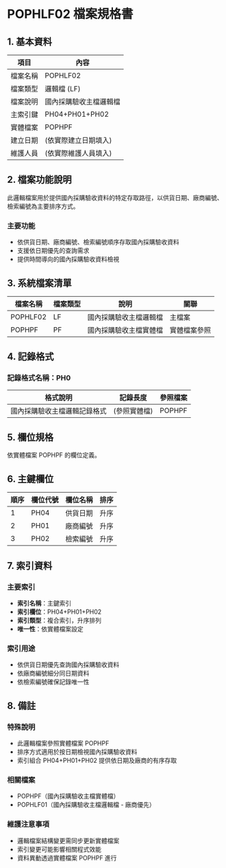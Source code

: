 # POPHLF02 檔案規格書

## 1. 基本資料

| 項目 | 內容 |
|------|------|
| 檔案名稱 | POPHLF02 |
| 檔案類型 | 邏輯檔 (LF) |
| 檔案說明 | 國內採購驗收主檔邏輯檔 |
| 主索引鍵 | PH04+PH01+PH02 |
| 實體檔案 | POPHPF |
| 建立日期 | (依實際建立日期填入) |
| 維護人員 | (依實際維護人員填入) |

## 2. 檔案功能說明

此邏輯檔案用於提供國內採購驗收資料的特定存取路徑，以供貨日期、廠商編號、檢索編號為主要排序方式。

### 主要功能
- 依供貨日期、廠商編號、檢索編號順序存取國內採購驗收資料
- 支援依日期優先的查詢需求
- 提供時間導向的國內採購驗收資料檢視

## 3. 系統檔案清單

| 檔案名稱 | 檔案類型 | 說明 | 關聯 |
|----------|----------|------|------|
| POPHLF02 | LF | 國內採購驗收主檔邏輯檔 | 主檔案 |
| POPHPF | PF | 國內採購驗收主檔實體檔 | 實體檔案參照 |

## 4. 記錄格式

### 記錄格式名稱：PH0

| 格式說明 | 記錄長度 | 參照檔案 |
|----------|----------|----------|
| 國內採購驗收主檔邏輯記錄格式 | (參照實體檔) | POPHPF |

## 5. 欄位規格

依實體檔案 POPHPF 的欄位定義。

## 6. 主鍵欄位

| 順序 | 欄位代號 | 欄位名稱 | 排序 |
|------|----------|----------|------|
| 1 | PH04 | 供貨日期 | 升序 |
| 2 | PH01 | 廠商編號 | 升序 |
| 3 | PH02 | 檢索編號 | 升序 |

## 7. 索引資料

### 主要索引
- **索引名稱**：主鍵索引
- **索引欄位**：PH04+PH01+PH02
- **索引類型**：複合索引，升序排列
- **唯一性**：依實體檔案設定

### 索引用途
- 依供貨日期優先查詢國內採購驗收資料
- 依廠商編號細分同日期資料
- 依檢索編號確保記錄唯一性

## 8. 備註

### 特殊說明
- 此邏輯檔案參照實體檔案 POPHPF
- 排序方式適用於按日期檢視國內採購驗收資料
- 索引組合 PH04+PH01+PH02 提供依日期及廠商的有序存取

### 相關檔案
- POPHPF（國內採購驗收主檔實體檔）
- POPHLF01（國內採購驗收主檔邏輯檔 - 廠商優先）

### 維護注意事項
- 邏輯檔案結構變更需同步更新實體檔案
- 索引變更可能影響相關程式效能
- 資料異動透過實體檔案 POPHPF 進行 